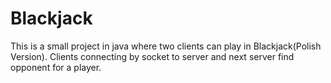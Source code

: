 # Blackjack
This is a small project in java where two clients can play in Blackjack(Polish Version).
Clients connecting by socket to server and next server find opponent for a player.
